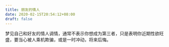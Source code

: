 ```yaml
---
title: 朋友的情人
date: 2020-02-15T20:54:12+08:00
draft: false
---
```


梦见自己和好友的情人调情，通常不表示你想成为第三者，只是表明你近期性欲旺盛，要当心被人乘机欺骗，或是一时冲动，将来后悔。<br>
